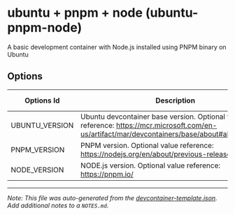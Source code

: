 
# ubuntu + pnpm + node (ubuntu-pnpm-node)

A basic development container with Node.js installed using PNPM binary on Ubuntu

## Options

| Options Id | Description | Type | Default Value |
|-----|-----|-----|-----|
| UBUNTU_VERSION | Ubuntu devcontainer base version. Optional value reference: https://mcr.microsoft.com/en-us/artifact/mar/devcontainers/base/about#about:_ubuntu | string | 22.04 |
| PNPM_VERSION | PNPM version. Optional value reference: https://nodejs.org/en/about/previous-releases | string | 9.15.0 |
| NODE_VERSION | NODE.js version. Optional value reference: https://pnpm.io/ | string | 22.12 |



---

_Note: This file was auto-generated from the [devcontainer-template.json](https://github.com/atharva-upadhye/devcontainer-templates/blob/main/src/ubuntu-pnpm-node/devcontainer-template.json).  Add additional notes to a `NOTES.md`._
